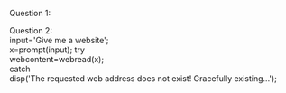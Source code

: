 Question 1:  

Question 2:    
input='Give me a website';  
x=prompt(input); 
try  
    webcontent=webread(x);  
catch  
    disp('The requested web address does not exist! Gracefully existing...');  




